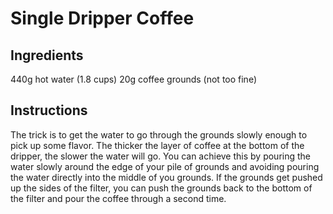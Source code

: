 Single Dripper Coffee
=====================

Ingredients
-----------

440g hot water (1.8 cups)
20g coffee grounds (not too fine)

Instructions
------------

The trick is to get the water to go through the grounds slowly enough to pick up some flavor. The thicker the layer of coffee at
the bottom of the dripper, the slower the water will go. You can achieve this by pouring the water slowly around the edge of your
pile of grounds and avoiding pouring the water directly into the middle of you grounds. If the grounds get pushed up the sides of
the filter, you can push the grounds back to the bottom of the filter and pour the coffee through a second time.
